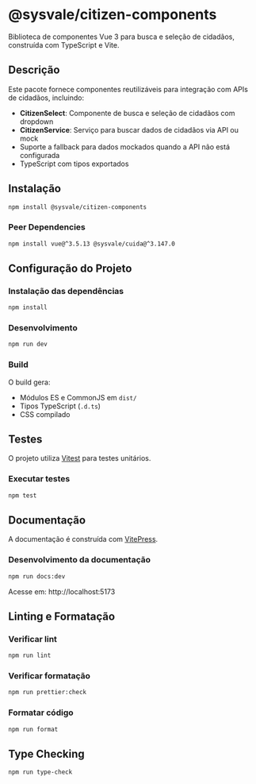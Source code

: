 # @sysvale/citizen-components

Biblioteca de componentes Vue 3 para busca e seleção de cidadãos, construída com TypeScript e Vite.

## Descrição

Este pacote fornece componentes reutilizáveis para integração com APIs de cidadãos, incluindo:

- **CitizenSelect**: Componente de busca e seleção de cidadãos com dropdown
- **CitizenService**: Serviço para buscar dados de cidadãos via API ou mock
- Suporte a fallback para dados mockados quando a API não está configurada
- TypeScript com tipos exportados

## Instalação

```bash
npm install @sysvale/citizen-components
```

### Peer Dependencies

```bash
npm install vue@^3.5.13 @sysvale/cuida@^3.147.0
```

## Configuração do Projeto

### Instalação das dependências

```bash
npm install
```

### Desenvolvimento

```bash
npm run dev
```

### Build

O build gera:
- Módulos ES e CommonJS em `dist/`
- Tipos TypeScript (`.d.ts`)
- CSS compilado

## Testes

O projeto utiliza [Vitest](https://vitest.dev/) para testes unitários.

### Executar testes

```bash
npm test
```

## Documentação

A documentação é construída com [VitePress](https://vitepress.dev/).

### Desenvolvimento da documentação

```bash
npm run docs:dev
```

Acesse em: http://localhost:5173

## Linting e Formatação

### Verificar lint

```bash
npm run lint
```

### Verificar formatação

```bash
npm run prettier:check
```

### Formatar código

```bash
npm run format
```

## Type Checking

```bash
npm run type-check
```
